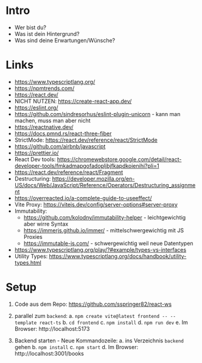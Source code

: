 # Intro
- Wer bist du?
- Was ist dein Hintergrund?
- Was sind deine Erwartungen/Wünsche?
  
# Links
- https://www.typescriptlang.org/
- https://npmtrends.com/
- https://react.dev/
- NICHT NUTZEN: https://create-react-app.dev/
- https://eslint.org/
- https://github.com/sindresorhus/eslint-plugin-unicorn - kann man machen, muss man aber nicht
- https://reactnative.dev/
- https://docs.pmnd.rs/react-three-fiber
- StrictMode: https://react.dev/reference/react/StrictMode
- https://github.com/airbnb/javascript
- https://prettier.io/
- React Dev tools: https://chromewebstore.google.com/detail/react-developer-tools/fmkadmapgofadopljbjfkapdkoienihi?pli=1
- https://react.dev/reference/react/Fragment
- Destructuring: https://developer.mozilla.org/en-US/docs/Web/JavaScript/Reference/Operators/Destructuring_assignment
- https://overreacted.io/a-complete-guide-to-useeffect/
- Vite Proxy: https://vitejs.dev/config/server-options#server-proxy
- Immutability:
  - https://github.com/kolodny/immutability-helper - leichtgewichtig aber wirre Syntax
  - https://immerjs.github.io/immer/ - mittelschwergewichtig mit JS Proxies
  - https://immutable-js.com/ - schwergewichtig weil neue Datentypen
- https://www.typescriptlang.org/play/?#example/types-vs-interfaces
- Utility Types: https://www.typescriptlang.org/docs/handbook/utility-types.html

# Setup

1. Code aus dem Repo: https://github.com/sspringer82/react-ws

2. parallel zum `backend`: 
a. `npm create vite@latest frontend -- --template react-ts`
b. `cd frontend`
c. `npm install`
d. `npm run dev`
e. Im Browser: http://localhost:5173 

3. Backend starten - Neue Kommandozeile:
a. ins Verzeichnis `backend` gehen
b. `npm install`
c. `npm start`
d. Im Browser: http://localhost:3001/books